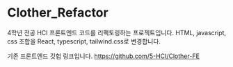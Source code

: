 # Clother_Refactor

4학년 전공 HCI 프론트엔드 코드를 리팩토링하는 프로젝트입니다.
HTML, javascript, css 조합을
React, typescript, tailwind.css로 변경합니다.

기존 프론트엔드 깃헙 링크입니다.
https://github.com/5-HCI/Clother-FE
